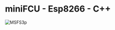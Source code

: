 # miniFCU - Esp8266 - C++

![MSFS3p](https://github.com/user-attachments/assets/76c6636a-a84c-4eec-8e20-08e948d667c3)
